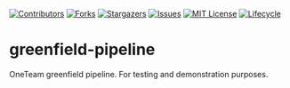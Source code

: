 <!-- PROJECT SHIELDS -->

[![Contributors](https://img.shields.io/github/contributors/bcgov-nr/greenfield-pipeline)](/../../graphs/contributors)
[![Forks](https://img.shields.io/github/forks/bcgov-nr/greenfield-pipeline)](/../../network/members)
[![Stargazers](https://img.shields.io/github/stars/bcgov-nr/greenfield-pipeline)](/../../stargazers)
[![Issues](https://img.shields.io/github/issues/bcgov-nr/greenfield-pipeline)](/../../issues)
[![MIT License](https://img.shields.io/github/license/bcgov-nr/greenfield-pipeline.svg)](/LICENSE.md)
[![Lifecycle](https://img.shields.io/badge/Lifecycle-Experimental-339999)](https://github.com/bcgov/repomountie/blob/master/doc/lifecycle-badges.md)

# greenfield-pipeline
OneTeam greenfield pipeline.  For testing and demonstration purposes.

